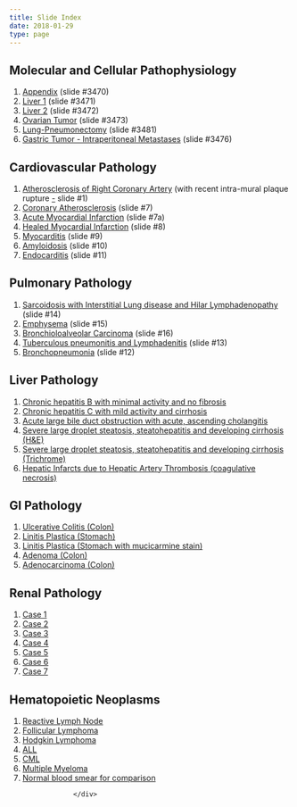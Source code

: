 ```yaml
---
title: Slide Index
date: 2018-01-29
type: page
---
```

<div class="pagecontentbody">
					<h2>Molecular and Cellular Pathophysiology</h2>


<ol>
<li><a href="http://virtualslides.cumc.columbia.edu/3470.svs/view.apml?" target="_blank">Appendix</a> (slide #3470)</li>
<li><a href="http://virtualslides.cumc.columbia.edu/3471.svs/view.apml?" target="_blank">Liver 1</a> (slide #3471)</li>
<li><a href="http://virtualslides.cumc.columbia.edu/3472.svs/view.apml?" target="_blank">Liver 2</a> (slide #3472)</li>
<li><a href="http://virtualslides.cumc.columbia.edu/3473.svs/view.apml?" target="_blank">Ovarian Tumor</a> (slide #3473)</li>
<li><a href="http://virtualslides.cumc.columbia.edu/3481.svs/view.apml?" target="_blank">Lung-Pneumonectomy</a> (slide #3481)</li>
<li><a href="http://virtualslides.cumc.columbia.edu/3476.svs/view.apml?" target="_blank">Gastric Tumor - Intraperitoneal Metastases</a> (slide #3476)</li>
</ol>



<h2>Cardiovascular Pathology</h2>


<ol>
<li><a href="http://virtualslides.cumc.columbia.edu/Heart%20Path%2001.svs/view.apml?" target="_blank">Atherosclerosis of Right Coronary Artery</a> (with recent intra-mural plaque rupture <a href="http://virtualslides.cumc.columbia.edu/Heart%20Path%2001.svs/view.apml?" target="_blank">-</a> slide #1)</li>
<li> <a href="http://virtualslides.cumc.columbia.edu/3477.svs/view.apml?" target="_blank">Coronary Atherosclerosis</a> (slide #7)</li>
<li> <a href="http://virtualslides.cumc.columbia.edu/3480.svs/view.apml?" target="_blank">Acute Myocardial Infarction</a> (slide #7a)</li>
<li> <a href="http://virtualslides.cumc.columbia.edu/3479.svs/view.apml?" target="_blank">Healed Myocardial Infarction</a> (slide #8)</li>
<li> <a href="http://virtualslides.cumc.columbia.edu/3475.svs/view.apml?" target="_blank">Myocarditis</a> (slide #9)</li>
<li> <a href="http://virtualslides.cumc.columbia.edu/6836.svs/view.apml?" target="_blank">Amyloidosis</a> (slide #10)</li>
<li> <a href="http://virtualslides.cumc.columbia.edu/6843.svs/view.apml?" target="_blank">Endocarditis</a> (slide #11)</li>
</ol>



<h2>Pulmonary Pathology</h2>


<ol>
<li><a href="http://virtualslides.cumc.columbia.edu/Lung%20Path%2001.svs/view.apml?" target="_blank"> Sarcoidosis with Interstitial Lung disease and Hilar Lymphadenopathy</a> (slide #14)</li>
<li> <a href="http://virtualslides.cumc.columbia.edu/Lung%20Path%2002.svs/view.apml?" target="_blank">Emphysema</a> (slide #15)</li>
<li> <a href="http://virtualslides.cumc.columbia.edu/Lung%20Path%2003.svs/view.apml?" target="_blank">Bronchioloalveolar Carcinoma</a> (slide #16)</li>
<li><a href="http://virtualslides.cumc.columbia.edu/Lung%20Path%2004.svs/view.apml?" target="_blank"> Tuberculous pneumonitis and Lymphadenitis</a> (slide #13)</li>
<li><a href="http://virtualslides.cumc.columbia.edu/Lung%20Path%2005.svs/view.apml?" target="_blank"> Bronchopneumonia</a> (slide #12)</li>
</ol>



<h2>Liver Pathology</h2>


<ol>
<li><a href="http://virtualslides.cumc.columbia.edu/Liver%20Path%2001.svs/view.apml?" target="_blank"> Chronic hepatitis B with minimal activity and no fibrosis</a></li>
<li> <a href="http://virtualslides.cumc.columbia.edu/Liver%20Path%2002.svs/view.apml?" target="_blank">Chronic hepatitis C with mild activity and cirrhosis</a></li>
<li> <a href="http://virtualslides.cumc.columbia.edu/Liver%20Path%2003.svs/view.apml?" target="_blank">Acute large bile duct obstruction with acute, ascending cholangitis</a></li>
<li><a href="http://virtualslides.cumc.columbia.edu/Liver%20Path%2005.svs/view.apml?" target="_blank">Severe large droplet steatosis, steatohepatitis and developing cirrhosis (H&amp;E)</a></li>
<li><a href="http://virtualslides.cumc.columbia.edu/Liver%20Path%2004.svs/view.apml?" target="_blank">Severe large droplet steatosis, steatohepatitis and developing cirrhosis (Trichrome)</a></li>
<li><a href="http://virtualslides.cumc.columbia.edu/3471.svs/view.apml?" target="_blank">Hepatic Infarcts due to Hepatic Artery Thrombosis (coagulative necrosis)</a></li>
</ol>



<h2>GI Pathology</h2>


<ol>
<li><a href="http://virtualslides.cumc.columbia.edu/GI%20Path%2001.svs/view.apml?" target="_blank"> Ulcerative Colitis (Colon)<br>
</a></li>
<li><a href="http://virtualslides.cumc.columbia.edu/GI%20Path%2002.svs/view.apml?" target="_blank"> Linitis Plastica (Stomach)</a></li>
<li><a href="http://virtualslides.cumc.columbia.edu/GI%20Path%2003.svs/view.apml?" target="_blank"> Linitis Plastica (Stomach with mucicarmine stain)</a></li>
<li><a href="http://virtualslides.cumc.columbia.edu/GI%20Path%2004.svs/view.apml?" target="_blank"> Adenoma (Colon)</a></li>
<li><a href="http://virtualslides.cumc.columbia.edu/GI%20Path%2005.svs/view.apml?" target="_blank"> Adenocarcinoma (Colon)<br>
</a></li>
</ol>



<h2>Renal Pathology</h2>


<ol>
<li><a href="http://virtualslides.cumc.columbia.edu/Renal%20Path%2001.svs/view.apml?" target="_blank"> Case 1</a></li>
<li><a href="http://virtualslides.cumc.columbia.edu/Renal%20Path%2002.svs/view.apml?" target="_blank"> Case 2</a></li>
<li><a href="http://virtualslides.cumc.columbia.edu/Renal%20Path%2003.svs/view.apml?" target="_blank"> Case 3</a></li>
<li><a href="http://virtualslides.cumc.columbia.edu/Renal%20Path%2004.svs/view.apml?" target="_blank"> Case 4</a></li>
<li><a href="http://virtualslides.cumc.columbia.edu/Renal%20Path%2005.svs/view.apml?" target="_blank"> Case 5</a></li>
<li><a href="http://virtualslides.cumc.columbia.edu/Renal%20Path%2006.svs/view.apml?" target="_blank"> Case 6</a></li>
<li><a href="http://virtualslides.cumc.columbia.edu/Renal_Path_07.svs/view.apml?" target="_blank"> Case 7</a></li>
</ol>



<h2>Hematopoietic Neoplasms</h2>


<ol>
<li><a href="http://virtualslides.cumc.columbia.edu/Heme%20Path%2001.svs/view.apml?" target="_blank"> Reactive Lymph Node</a></li>
<li><a href="http://virtualslides.cumc.columbia.edu/Heme%20Path%2002.svs/view.apml?" target="_blank"> Follicular Lymphoma</a></li>
<li><a href="http://virtualslides.cumc.columbia.edu/Heme%20Path%2003.svs/view.apml?" target="_blank"> Hodgkin Lymphoma</a></li>
<li><a href="http://virtualslides.cumc.columbia.edu/Heme%20Path%2004.svs/view.apml?" target="_blank"> ALL</a></li>
<li><a href="http://virtualslides.cumc.columbia.edu/Heme%20Path%2005.svs/view.apml?" target="_blank"> CML</a></li>
<li><a href="http://virtualslides.cumc.columbia.edu/Heme%20Path%2006.svs/view.apml?" target="_blank"> Multiple Myeloma</a></li>
<li><a href="http://virtualslides.cumc.columbia.edu/Heme%20Path%2007.svs/view.apml?" target="_blank"> Normal blood smear for comparison</a></li>
</ol>


					</div>
